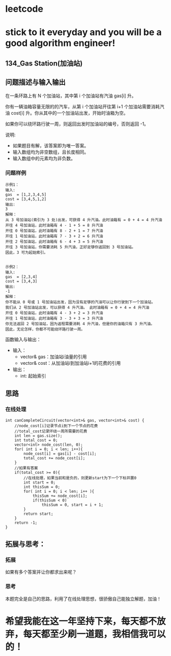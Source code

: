 # leetcode
# stick to it everyday and you will be a good algorithm engineer!
## 134_Gas Station(加油站)
## 问题描述与输入输出
在一条环路上有 N 个加油站，其中第 i 个加油站有汽油 gas[i] 升。

你有一辆油箱容量无限的的汽车，从第 i 个加油站开往第 i+1 个加油站需要消耗汽油 cost[i] 升。你从其中的一个加油站出发，开始时油箱为空。

如果你可以绕环路行驶一周，则返回出发时加油站的编号，否则返回 -1。

说明: 

* 如果题目有解，该答案即为唯一答案。
* 输入数组均为非空数组，且长度相同。
* 输入数组中的元素均为非负数。

### 问题样例

	示例1：
	输入:
	gas  = [1,2,3,4,5]
	cost = [3,4,5,1,2]
	输出:
	3
	解释：
	从 3 号加油站(索引为 3 处)出发，可获得 4 升汽油。此时油箱有 = 0 + 4 = 4 升汽油
	开往 4 号加油站，此时油箱有 4 - 1 + 5 = 8 升汽油
	开往 0 号加油站，此时油箱有 8 - 2 + 1 = 7 升汽油
	开往 1 号加油站，此时油箱有 7 - 3 + 2 = 6 升汽油
	开往 2 号加油站，此时油箱有 6 - 4 + 3 = 5 升汽油
	开往 3 号加油站，你需要消耗 5 升汽油，正好足够你返回到 3 号加油站。
	因此，3 可为起始索引。
	
	
	示例2：
	输入:
	gas  = [2,3,4]
	cost = [3,4,3]
	输出:
	-1
	解释：
	你不能从 0 号或 1 号加油站出发，因为没有足够的汽油可以让你行驶到下一个加油站。
	我们从 2 号加油站出发，可以获得 4 升汽油。 此时油箱有 = 0 + 4 = 4 升汽油
	开往 0 号加油站，此时油箱有 4 - 3 + 2 = 3 升汽油
	开往 1 号加油站，此时油箱有 3 - 3 + 3 = 3 升汽油
	你无法返回 2 号加油站，因为返程需要消耗 4 升汽油，但是你的油箱只有 3 升汽油。
	因此，无论怎样，你都不可能绕环路行驶一周。
	

函数输入与输出：
* 输入：
	* vector<int>& gas：加油站i油量的引用
	* vector<int>& cost：从加油站i到加油站i+1的花费的引用
* 输出：
	* int: 起始索引

## 思路			
### 在线处理
	
	int canCompleteCircuit(vector<int>& gas, vector<int>& cost) {
        //node_cost[i]记录节点i到下一个节点的花费
		//total_cost记录环绕一周所需要的花费
        int len = gas.size();
        int total_cost = 0;
        vector<int> node_cost(len, 0);
        for( int i = 0; i < len; i++){
            node_cost[i] = gas[i] - cost[i]; 
            total_cost += node_cost[i];
        }
        //如果有答案
        if(total_cost >= 0){
		    //在线处理，如果当前和是负的，则更新start为下一个下标并置0
            int start = 0;
            int thisSum = 0;
            for( int i = 0; i < len; i++ ){
                thisSum += node_cost[i];
                if(thisSum < 0)
                    thisSum = 0, start = i + 1;
            }
            return start;
        }
        return -1;
    }
	
	
## 拓展与思考：
### 拓展
如果有多个答案并让你都求出来呢？
### 思考
本题完全是自己的思路，利用了在线处理思想，很骄傲自己能独立解题，加油！
	  
# 希望我能在这一年坚持下来，每天都不放弃，每天都至少刷一道题，我相信我可以的！
